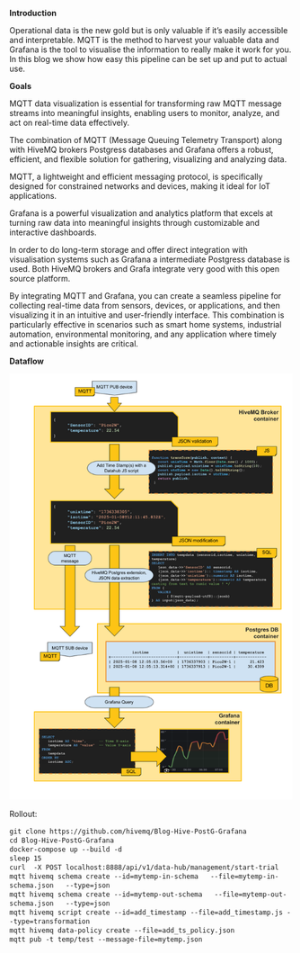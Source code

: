**Introduction**

Operational data is the new gold but is only valuable if it’s easily accessible and interpretable. MQTT is the method to harvest your valuable data and Grafana is the tool to visualise the information to really make it work for you. In this blog we show how easy this pipeline can be set up and put to actual use.

**Goals**

MQTT data visualization is essential for transforming raw MQTT message streams into meaningful insights, enabling users to monitor, analyze, and act on real-time data effectively.

The combination of MQTT (Message Queuing Telemetry Transport) along with HiveMQ brokers Postgress databases and Grafana offers a robust, efficient, and flexible solution for gathering, visualizing and analyzing data.

MQTT, a lightweight and efficient messaging protocol, is specifically designed for constrained networks and devices, making it ideal for IoT applications.

Grafana is a powerful visualization and analytics platform that excels at turning raw data into meaningful insights through customizable and interactive dashboards.

In order to do long-term storage and offer direct integration with visualisation systems such as Grafana a intermediate Postgress database is used. Both HiveMQ brokers and Grafa integrate very good with this open source platform.

By integrating MQTT and Grafana, you can create a seamless pipeline for collecting real-time data from sensors, devices, or applications, and then visualizing it in an intuitive and user-friendly interface. This combination is particularly effective in scenarios such as smart home systems, industrial automation, environmental monitoring, and any application where timely and actionable insights are critical.

**Dataflow**


![](assets/20250114_200047_dataflowv2.png)



Rollout:

```
git clone https://github.com/hivemq/Blog-Hive-PostG-Grafana
cd Blog-Hive-PostG-Grafana
docker-compose up --build -d
sleep 15
curl  -X POST localhost:8888/api/v1/data-hub/management/start-trial
mqtt hivemq schema create --id=mytemp-in-schema   --file=mytemp-in-schema.json   --type=json
mqtt hivemq schema create --id=mytemp-out-schema   --file=mytemp-out-schema.json   --type=json
mqtt hivemq script create --id=add_timestamp --file=add_timestamp.js --type=transformation
mqtt hivemq data-policy create --file=add_ts_policy.json
mqtt pub -t temp/test --message-file=mytemp.json
```
